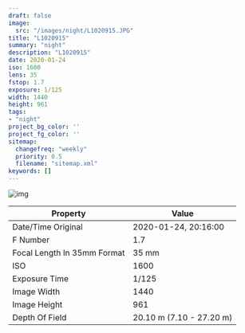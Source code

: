 ```yaml
---
draft: false
image:
  src: "/images/night/L1020915.JPG"
title: "L1020915"
summary: "night"
description: "L1020915"
date: 2020-01-24
iso: 1600
lens: 35
fstop: 1.7
exposure: 1/125
width: 1440
height: 961
tags:
- "night"
project_bg_color: ''
project_fg_color: ''
sitemap:
  changefreq: "weekly"
  priority: 0.5
  filename: "sitemap.xml"
keywords: []
---
```


![img](/images/night/L1020915.JPG)


Property | Value
---------|------
Date/Time Original              | 2020-01-24, 20:16:00
F Number                        | 1.7
Focal Length In 35mm Format     | 35 mm
ISO                             | 1600
Exposure Time                   | 1/125
Image Width                     | 1440
Image Height                    | 961
Depth Of Field                  | 20.10 m (7.10 - 27.20 m)
